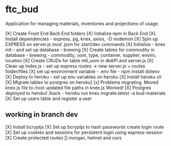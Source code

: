 # ftc_bud
Application for managing materials, inventories and projections of usage.

[X] Create Front End Back End folders
[X] Initialize npm in Back End
[X] Install dependencies - express, pg, knex, axios, -D nodemon
[X] Spin up EXPRESS on server.js mod .json for start/dev commands
[X] Initialize - knex init - and set up database - brewing
[X] Create tables for commodity in database - brewing - commodity, uom, type, container, supplier, enviro, location
[X] Create CRUDs for table mtl_uom in dbAPI and server.js
[X] Clean up index.js - set up express routes -> new server.js + routes folder/files
[X] set up environment variable - .env file - npm install dotenv
[X] Deploy to heroku - set up env variables on heroku
[X] Install heroku cli
[X] Migrate tables to postgres on heroku]
[x] Problems migrating. Moved knex.js file to /root updated file paths in knex.js Worked!
[X] Postgres deployed to heroku! /back - heroku run knex migrate:latest -a bud-materials
[X] Set up users table and register a user
## working in branch dev
[X] Install bcryptjs
[X] Set up bcryptjs to hash passwords create login route
[X] Set up cookies and sessions for persistent login using express-session
[X] Create protected routes
[] morgan, helmet and cors